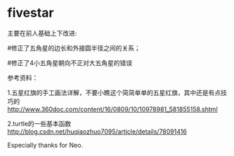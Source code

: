 # fivestar

主要在前人基础上下改进:

#修正了五角星的边长和外接圆半径之间的关系；

#修正了4小五角星朝向不正对大五角星的错误



参考资料：

1.五星红旗的手工画法详解，不要小瞧这个简简单单的五星红旗，其中还是有点技巧的
http://www.360doc.com/content/16/0809/10/10978981_581855158.shtml

2.turtle的一些基本函数
http://blog.csdn.net/huqiaozhuo7095/article/details/78091416

Especially thanks for Neo.
